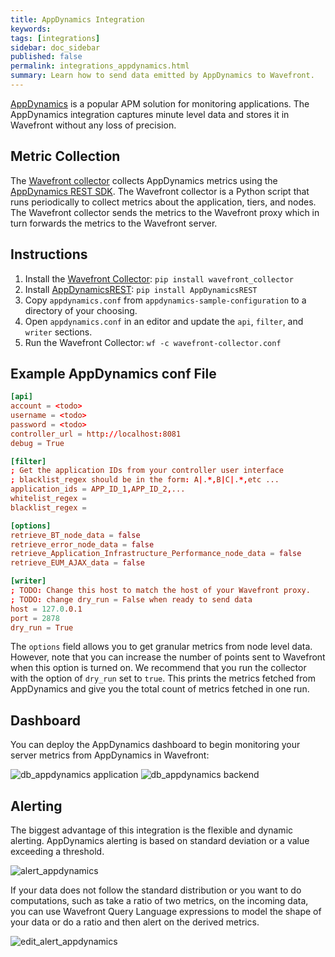 ```yaml
---
title: AppDynamics Integration
keywords:
tags: [integrations]
sidebar: doc_sidebar
published: false
permalink: integrations_appdynamics.html
summary: Learn how to send data emitted by AppDynamics to Wavefront.
---
```

[AppDynamics](https://www.appdynamics.com/) is a popular APM solution for monitoring applications. The AppDynamics integration captures minute level data and stores it in Wavefront without any loss of precision.


## Metric Collection
The [Wavefront collector](https://github.com/wavefrontHQ/wavefront-collector) collects AppDynamics metrics using the [AppDynamics REST SDK](http://appdynamicsrest.readthedocs.io/en/latest/). The Wavefront collector is a Python script that runs periodically to collect metrics about the application, tiers, and nodes. The Wavefront collector sends the metrics to the Wavefront proxy which in turn forwards the metrics to the Wavefront server.

## Instructions

1. Install the [Wavefront Collector](https://pypi.python.org/pypi/wavefront_collector): `pip install wavefront_collector`
1. Install [AppDynamicsREST](https://github.com/tradel/AppDynamicsREST): `pip install AppDynamicsREST`
1. Copy `appdynamics.conf` from `appdynamics-sample-configuration` to a directory of your choosing.
1. Open `appdynamics.conf` in an editor and update the `api`, `filter`, and `writer` sections.
1. Run the Wavefront Collector: `wf -c wavefront-collector.conf`

## Example AppDynamics conf File

```conf
[api]
account = <todo>
username = <todo>
password = <todo>
controller_url = http://localhost:8081
debug = True

[filter]
; Get the application IDs from your controller user interface
; blacklist_regex should be in the form: A|.*,B|C|.*,etc ...
application_ids = APP_ID_1,APP_ID_2,...
whitelist_regex =
blacklist_regex =

[options]
retrieve_BT_node_data = false
retrieve_error_node_data = false
retrieve_Application_Infrastructure_Performance_node_data = false
retrieve_EUM_AJAX_data = false

[writer]
; TODO: Change this host to match the host of your Wavefront proxy.
; TODO: change dry_run = False when ready to send data
host = 127.0.0.1
port = 2878
dry_run = True
```

The `options` field allows you to get granular metrics from node level data. However, note that you can increase the number of points sent to Wavefront when this option is turned on. We recommend that you run the collector with the option of `dry_run` set to `true`. This prints the metrics fetched from AppDynamics and give you the total count of metrics fetched in one run.

## Dashboard

You can deploy the AppDynamics dashboard to begin monitoring your server metrics from AppDynamics in Wavefront:

![db_appdynamics application](images/db_appdynamics_application.png)
![db_appdynamics backend](images/db_appdynamics_backend.png)

## Alerting

The biggest advantage of this integration is the flexible and dynamic alerting. AppDynamics alerting is based on standard deviation or a value exceeding a threshold.

![alert_appdynamics](images/alert_appdynamics.png)

If your data does not follow the standard distribution or you want to do computations, such as take a ratio of two metrics, on the incoming data, you can use Wavefront Query Language expressions to model the shape of your data or do a ratio and then alert on the derived metrics.

![edit_alert_appdynamics](images/edit_alert_appdynamics.png)
